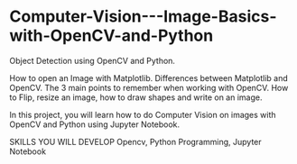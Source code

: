 # Computer-Vision---Image-Basics-with-OpenCV-and-Python
Object Detection using OpenCV and Python.

How to open an Image with Matplotlib. 
Differences between Matplotlib and OpenCV.
The 3 main points to remember when working with OpenCV.
How to Flip, resize an image, how to draw shapes and write on an image.

In this project, you will learn how to do Computer Vision on images with OpenCV and Python using Jupyter Notebook. 

SKILLS YOU WILL DEVELOP
Opencv,
Python Programming,
Jupyter Notebook
